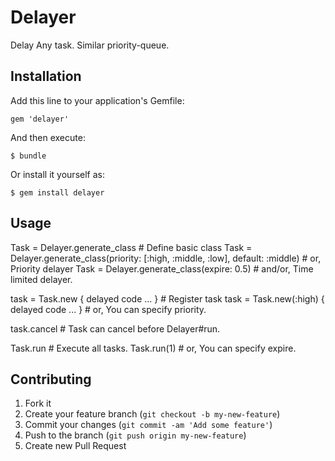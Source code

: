 # Delayer

Delay Any task. Similar priority-queue.

## Installation

Add this line to your application's Gemfile:

    gem 'delayer'

And then execute:

    $ bundle

Or install it yourself as:

    $ gem install delayer

## Usage

Task = Delayer.generate_class # Define basic class
Task = Delayer.generate_class(priority: [:high, :middle, :low], default: :middle) # or, Priority delayer
Task = Delayer.generate_class(expire: 0.5) # and/or, Time limited delayer.

task = Task.new { delayed code ... } # Register task
task = Task.new(:high) { delayed code ... } # or, You can specify priority.

task.cancel # Task can cancel before Delayer#run.

Task.run # Execute all tasks.
Task.run(1) # or, You can specify expire.

## Contributing

1. Fork it
2. Create your feature branch (`git checkout -b my-new-feature`)
3. Commit your changes (`git commit -am 'Add some feature'`)
4. Push to the branch (`git push origin my-new-feature`)
5. Create new Pull Request
